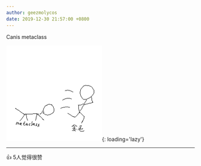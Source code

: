 ```yaml
---
author: geezmolycos
date: 2019-12-30 21:57:00 +0800
---
```


Canis metaclass

![](/images/qq-zone/2019-12-30-metaclass.png){: loading='lazy'}

---
👍 5人觉得很赞
